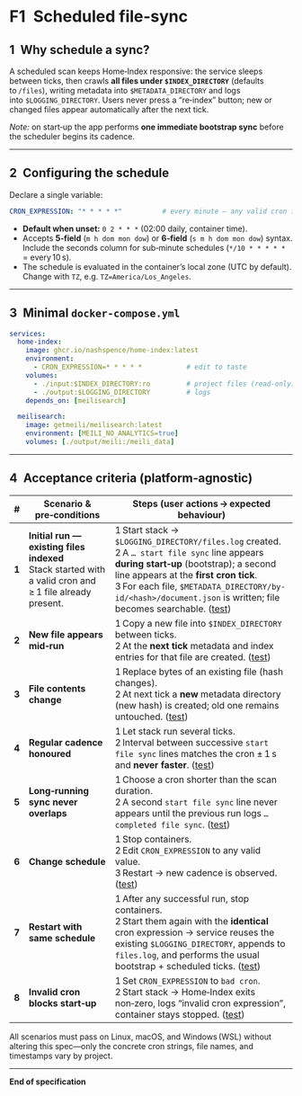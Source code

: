 # F1 Scheduled file‑sync

## 1 Why schedule a sync?

A scheduled scan keeps Home‑Index responsive: the service sleeps between ticks, then crawls **all files under `$INDEX_DIRECTORY`** (defaults to `/files`), writing metadata into `$METADATA_DIRECTORY` and logs into `$LOGGING_DIRECTORY`. Users never press a “re‑index” button; new or changed files appear automatically after the next tick.

*Note:* on start‑up the app performs **one immediate bootstrap sync** before the scheduler begins its cadence.

---

## 2 Configuring the schedule

Declare a single variable:

```yaml
CRON_EXPRESSION: "* * * * *"          # every minute – any valid cron is OK
```

* **Default when unset:** `0 2 * * *` (02:00 daily, container time).
* Accepts **5‑field** (`m h dom mon dow`) or **6‑field** (`s m h dom mon dow`) syntax. Include the seconds column for sub‑minute schedules (`*/10 * * * * *` = every 10 s).
* The schedule is evaluated in the container’s local zone (UTC by default). Change with `TZ`, e.g. `TZ=America/Los_Angeles`.

---

## 3 Minimal `docker-compose.yml`

```yaml
services:
  home-index:
    image: ghcr.io/nashspence/home-index:latest
    environment:
      - CRON_EXPRESSION=* * * * *           # edit to taste
    volumes:
      - ./input:$INDEX_DIRECTORY:ro         # project files (read‑only)
      - ./output:$LOGGING_DIRECTORY         # logs
    depends_on: [meilisearch]

  meilisearch:
    image: getmeili/meilisearch:latest
    environment: [MEILI_NO_ANALYTICS=true]
    volumes: [./output/meili:/meili_data]
```

---

## 4 Acceptance criteria (platform‑agnostic)

| #     | Scenario & pre‑conditions                                                                                 | Steps (user actions → expected behaviour)                                                                                                                                                                                                                                                    |
| ----- | --------------------------------------------------------------------------------------------------------- | -------------------------------------------------------------------------------------------------------------------------------------------------------------------------------------------------------------------------------------------------------------------------------------------- |
| **1** | **Initial run — existing files indexed**<br>Stack started with a valid cron and ≥ 1 file already present. | 1 Start stack → `$LOGGING_DIRECTORY/files.log` created.<br>2 A `… start file sync` line appears **during start‑up** (bootstrap); a second line appears at the **first cron tick**.<br>3 For each file, `$METADATA_DIRECTORY/by-id/<hash>/document.json` is written; file becomes searchable. ([test](../features/F1/test/acceptance.py#L98-L124)) |
| **2** | **New file appears mid‑run**                                                                              | 1 Copy a new file into `$INDEX_DIRECTORY` between ticks.<br>2 At the **next tick** metadata and index entries for that file are created. ([test](../features/F1/test/acceptance.py#L127-L160))                                                                                                                                                     |
| **3** | **File contents change**                                                                                  | 1 Replace bytes of an existing file (hash changes).<br>2 At next tick a **new** metadata directory (new hash) is created; old one remains untouched. ([test](../features/F1/test/acceptance.py#L163-L198))                                                                                                                                         |
| **4** | **Regular cadence honoured**                                                                              | 1 Let stack run several ticks.<br>2 Interval between successive `start file sync` lines matches the cron ± 1 s and **never faster**. ([test](../features/F1/test/acceptance.py#L201-L228))                                                                                                                                                         |
| **5** | **Long‑running sync never overlaps**                                                                      | 1 Choose a cron shorter than the scan duration.<br>2 A second `start file sync` line never appears until the previous run logs `… completed file sync`. ([test](../features/F1/test/acceptance.py#L231-L260))                                                                                                                                      |
| **6** | **Change schedule**                                                                                       | 1 Stop containers.<br>2 Edit `CRON_EXPRESSION` to any valid value.<br>3 Restart → new cadence is observed. ([test](../features/F1/test/acceptance.py#L256-L295))                                                                                                                                                                                   |
| **7** | **Restart with same schedule**                                                                            | 1 After any successful run, stop containers.<br>2 Start them again with the **identical** cron expression → service reuses the existing `$LOGGING_DIRECTORY`, appends to `files.log`, and performs the usual bootstrap + scheduled ticks. ([test](../features/F1/test/acceptance.py#L298-L335))                                                    |
| **8** | **Invalid cron blocks start‑up**                                                                          | 1 Set `CRON_EXPRESSION` to `bad cron`.<br>2 Start stack → Home‑Index exits non‑zero, logs “invalid cron expression”, container stays stopped. ([test](../features/F1/test/acceptance.py#L338-L362))                                                                                                                                                |

All scenarios must pass on Linux, macOS, and Windows (WSL) without altering this spec—only the concrete cron strings, file names, and timestamps vary by project.

---

**End of specification**
